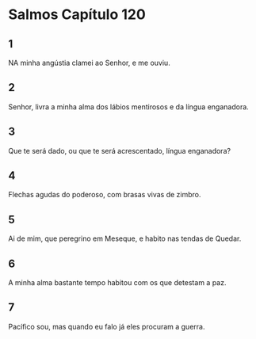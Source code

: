 # Salmos Capítulo 120

## 1
NA minha angústia clamei ao Senhor, e me ouviu.

## 2
Senhor, livra a minha alma dos lábios mentirosos e da língua enganadora.

## 3
Que te será dado, ou que te será acrescentado, língua enganadora?

## 4
Flechas agudas do poderoso, com brasas vivas de zimbro.

## 5
Ai de mim, que peregrino em Meseque, e habito nas tendas de Quedar.

## 6
A minha alma bastante tempo habitou com os que detestam a paz.

## 7
Pacífico sou, mas quando eu falo já eles procuram a guerra.

